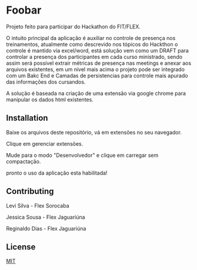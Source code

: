 # Foobar

Projeto feito para participar do Hackathon do FIT/FLEX.

O intuito principal da aplicação é auxiliar no controle de presença nos treinamentos, atualmente como descrevido nos tópicos do Hackthon o controle é mantido via excel/word, está solução vem como um DRAFT para controlar a presença dos participantes em cada curso ministrado, sendo assim será possível extrair métricas de presença nas meetings e anexar aos arquivos existentes, em um nível mais acima o projeto pode ser integrado com um Bakc End e Camadas de persistencias para controle mais apurado das informações dos cursandos.

A solução é baseada na criação de uma extensão via google chrome para manipular os dados html existentes.

## Installation

Baixe os arquivos deste repositório, vá em extensões no seu navegador.

Clique em gerenciar extensões.

Mude para o modo "Desenvolvedor" e clique em carregar sem compactação.

pronto o uso da aplicação esta habilitada!


## Contributing

Levi Silva - Flex Sorocaba

Jessica Sousa - Flex Jaguariúna

Reginaldo Dias - Flex Jaguariúna

## License
[MIT](https://choosealicense.com/licenses/mit/)
